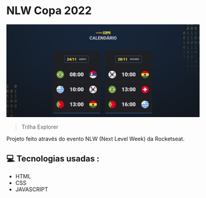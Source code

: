 # NLW Copa 2022

![preview](./images/projeto-nlw-copa-2022.jpeg)

> Trilha Explorer

Projeto feito através do evento NLW (Next Level Week) da Rocketseat.

## 💻 Tecnologias usadas :

- HTML
- CSS
- JAVASCRIPT
